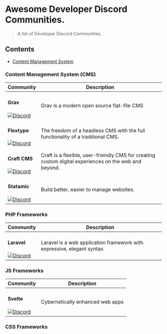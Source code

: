 # Awesome Developer Discord Communities.

> A list of Developer Discord Communities.

## Contents
- [Content Management System](#content-management-system)

### Content Management System (CMS)
| Community | Description |
| --- | --- |
| <h4>Grav</h4> [![Discord](https://img.shields.io/discord/501836936584101899.svg?logo=discord&color=black&label=Discord%20Chat)](https://chat.getgrav.org) |  Grav is a modern open source flat-file CMS |
| <h4>Flextype</h4> [![Discord](https://img.shields.io/discord/423097982498635778.svg?logo=discord&color=black&label=Discord%20Chat)](https://flextype.org/en/discord) |  The freedom of a headless CMS with the full functionality of a traditional CMS. |
| <h4>Craft CMS</h4> [![Discord](https://img.shields.io/discord/456442477667418113.svg?logo=discord&color=black&label=Discord%20Chat)](https://craftcms.com/discord) | Craft is a flexible, user-friendly CMS for creating custom digital experiences on the web and beyond. |
| <h4>Statamic</h4> [![Discord](https://img.shields.io/discord/489818810157891584.svg?logo=discord&color=black&label=Discord%20Chat)](https://statamic.com/discord) |  Build better, easier to manage websites. |

### PHP Frameworks
| Community | Description |
| --- | --- |
| <h4>Laravel</h4> [![Discord](https://img.shields.io/discord/297040613688475649.svg?logo=discord&color=black&label=Discord%20Chat)](https://discord.com/invite/mPZNm7A) | Laravel is a web application framework with expressive, elegant syntax. |

### JS Frameworks
| Community | Description |
| --- | --- |
| <h4>Svelte</h4> [![Discord](https://img.shields.io/discord/457912077277855764.svg?logo=discord&color=black&label=Discord%20Chat)](https://svelte.dev/chat) | Cybernetically enhanced web apps |

### CSS Frameworks
